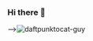 ### Hi there 👋


-->![daftpunktocat-guy](https://user-images.githubusercontent.com/59999233/113817964-bbfff580-9794-11eb-8378-4ae06ef6154d.gif)

